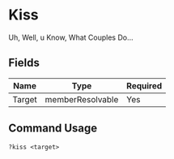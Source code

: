 # Kiss

Uh, Well, u Know, What Couples Do...

## Fields

| Name | Type | Required |
|------|------|----------|
| Target | memberResolvable | Yes |

## Command Usage
```
?kiss <target>
```